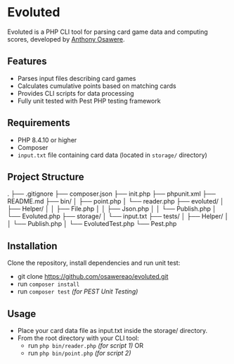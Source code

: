 # Evoluted

Evoluted is a PHP CLI tool for parsing card game data and computing scores, developed by [Anthony Osawere](https://osawere.com).

## Features

- Parses input files describing card games
- Calculates cumulative points based on matching cards
- Provides CLI scripts for data processing
- Fully unit tested with Pest PHP testing framework

## Requirements

- PHP 8.4.10 or higher
- Composer
- `input.txt` file containing card data (located in `storage/` directory)

## Project Structure

.
├── .gitignore
├── composer.json
├── init.php
├── phpunit.xml
├── README.md
├── bin/
│ ├── point.php
│ └── reader.php
├── evoluted/
│ ├── Helper/
│ │ ├── File.php
│ │ ├── Json.php
│ │ └── Publish.php
│ └── Evoluted.php
├── storage/
│ └── input.txt
├── tests/
│ ├── Helper/
│ │ └── Publish.php
│ └── EvolutedTest.php
└── Pest.php

## Installation

Clone the repository, install dependencies and run unit test:

- git clone https://github.com/osawereao/evoluted.git
- run `composer install`
- run `composer test`  *(for PEST Unit Testing)*

## Usage

- Place your card data file as input.txt inside the storage/ directory.
- From the root directory with your CLI tool:
  - run `php bin/reader.php` *(for script 1)* OR
  - run `php bin/point.php` *(for script 2)*
